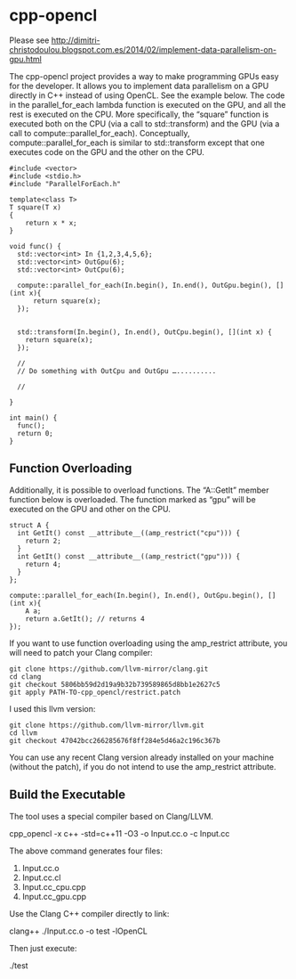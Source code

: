 cpp-opencl
==========

Please see http://dimitri-christodoulou.blogspot.com.es/2014/02/implement-data-parallelism-on-gpu.html


The cpp-opencl project provides a way to make programming GPUs easy for the developer. It allows you to implement data parallelism on a GPU directly in C++ instead of using OpenCL. See the example below. The code in the parallel_for_each lambda function is executed on the GPU, and all the rest is executed on the CPU. More specifically, the “square” function is executed both on the CPU (via a call to std::transform) and the GPU (via a call to compute::parallel_for_each). Conceptually, compute::parallel_for_each is similar to std::transform except that one executes code on the GPU and the other on the CPU.

```
#include <vector>
#include <stdio.h>
#include "ParallelForEach.h"

template<class T> 
T square(T x)  
{
    return x * x;
}

void func() {
  std::vector<int> In {1,2,3,4,5,6};
  std::vector<int> OutGpu(6);
  std::vector<int> OutCpu(6);

  compute::parallel_for_each(In.begin(), In.end(), OutGpu.begin(), [](int x){
      return square(x);
  });

  
  std::transform(In.begin(), In.end(), OutCpu.begin(), [](int x) {
    return square(x);
  });

  // 
  // Do something with OutCpu and OutGpu …..........

  //

}

int main() {
  func();
  return 0;
}
```

Function Overloading 
--------------------

Additionally, it is possible to overload functions. The “A::GetIt” member function below is overloaded. The function marked as “gpu” will be executed on the GPU and other on the CPU.

```
struct A {
  int GetIt() const __attribute__((amp_restrict("cpu"))) {
    return 2;
  }
  int GetIt() const __attribute__((amp_restrict("gpu"))) {
    return 4;
  }
};

compute::parallel_for_each(In.begin(), In.end(), OutGpu.begin(), [](int x){
    A a; 
    return a.GetIt(); // returns 4
});
```

If you want to use function overloading using the amp_restrict attribute, you will need to patch your Clang compiler:

```
git clone https://github.com/llvm-mirror/clang.git
cd clang
git checkout 5806bb59d2d19a9b32b739589865d8bb1e2627c5
git apply PATH-TO-cpp_opencl/restrict.patch
```
I used this llvm version:
```
git clone https://github.com/llvm-mirror/llvm.git
cd llvm
git checkout 47042bcc266285676f8ff284e5d46a2c196c367b
```

You can use any recent Clang version already installed on your machine (without the patch), if you do not intend to use the amp_restrict attribute. 


Build the Executable 
--------------------

The tool uses a special compiler based on Clang/LLVM. 

cpp_opencl -x c++ -std=c++11 -O3 -o Input.cc.o -c Input.cc 

The above command generates four files: 
1. Input.cc.o 
2. Input.cc.cl 
3. Input.cc_cpu.cpp 
4. Input.cc_gpu.cpp 

Use the Clang C++ compiler directly to link: 

clang++ ./Input.cc.o -o test -lOpenCL 


Then just execute: 

./test
